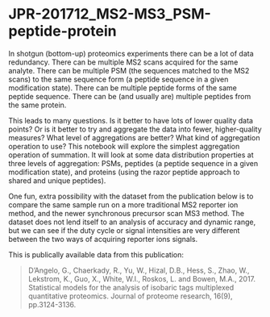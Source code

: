 # JPR-201712_MS2-MS3_PSM-peptide-protein
In shotgun (bottom-up) proteomics experiments there can be a lot of data redundancy. There can be multiple MS2 scans acquired for the same analyte. There can be multiple PSM (the sequences matched to the MS2 scans) to the same sequence form (a peptide sequence in a given modification state). There can be multiple peptide forms of the same peptide sequence. There can be (and usually are) multiple peptides from the same protein.

This leads to many questions. Is it better to have lots of lower quality data points? Or is it better to try and aggregate the data into fewer, higher-quality measures? What level of aggregations are better? What kind of aggregation operation to use?
This notebook will explore the simplest aggregation operation of summation. It will look at some data distribution properties at three levels of aggregation: PSMs, peptides (a peptide sequence in a given modification state), and proteins (using the razor peptide approach to shared and unique peptides).

One fun, extra possibility with the dataset from the publication below is to compare the same sample run on a more traditional MS2 reporter ion method, and the newer synchronous precursor scan MS3 method. The dataset does not lend itself to an analysis of accuracy and dynamic range, but we can see if the duty cycle or signal intensities are very different between the two ways of acquiring reporter ions signals.

This is publically available data from this publication:
> D’Angelo, G., Chaerkady, R., Yu, W., Hizal, D.B., Hess, S., Zhao, W., Lekstrom, K., Guo, X., White, W.I., Roskos, L. and Bowen, M.A., 2017. Statistical models for the analysis of isobaric tags multiplexed quantitative proteomics. Journal of proteome research, 16(9), pp.3124-3136.
